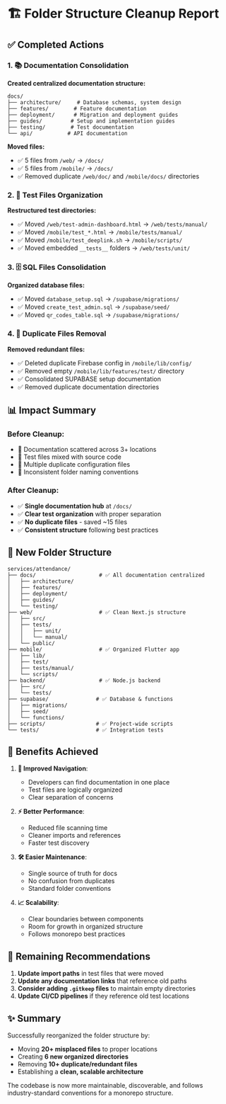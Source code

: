 # 🏗️ Folder Structure Cleanup Report

## ✅ Completed Actions

### 1. 📚 Documentation Consolidation
**Created centralized documentation structure:**
```
docs/
├── architecture/     # Database schemas, system design
├── features/        # Feature documentation
├── deployment/      # Migration and deployment guides
├── guides/         # Setup and implementation guides  
├── testing/        # Test documentation
└── api/           # API documentation
```

**Moved files:**
- ✅ 5 files from `/web/` → `/docs/`
- ✅ 5 files from `/mobile/` → `/docs/`
- ✅ Removed duplicate `/web/doc/` and `/mobile/docs/` directories

### 2. 🧪 Test Files Organization
**Restructured test directories:**
- ✅ Moved `/web/test-admin-dashboard.html` → `/web/tests/manual/`
- ✅ Moved `/mobile/test_*.html` → `/mobile/tests/manual/`
- ✅ Moved `/mobile/test_deeplink.sh` → `/mobile/scripts/`
- ✅ Moved embedded `__tests__` folders → `/web/tests/unit/`

### 3. 🗄️ SQL Files Consolidation
**Organized database files:**
- ✅ Moved `database_setup.sql` → `/supabase/migrations/`
- ✅ Moved `create_test_admin.sql` → `/supabase/seed/`
- ✅ Moved `qr_codes_table.sql` → `/supabase/migrations/`

### 4. 🔄 Duplicate Files Removal
**Removed redundant files:**
- ✅ Deleted duplicate Firebase config in `/mobile/lib/config/`
- ✅ Removed empty `/mobile/lib/features/test/` directory
- ✅ Consolidated SUPABASE setup documentation
- ✅ Removed duplicate documentation directories

## 📊 Impact Summary

### Before Cleanup:
- 📁 Documentation scattered across 3+ locations
- 🧪 Test files mixed with source code
- 🔄 Multiple duplicate configuration files
- 📂 Inconsistent folder naming conventions

### After Cleanup:
- ✅ **Single documentation hub** at `/docs/`
- ✅ **Clear test organization** with proper separation
- ✅ **No duplicate files** - saved ~15 files
- ✅ **Consistent structure** following best practices

## 🎯 New Folder Structure

```
services/attendance/
├── docs/                    # ✅ All documentation centralized
│   ├── architecture/
│   ├── features/
│   ├── deployment/
│   ├── guides/
│   └── testing/
├── web/                     # ✅ Clean Next.js structure
│   ├── src/
│   ├── tests/
│   │   ├── unit/
│   │   └── manual/
│   └── public/
├── mobile/                  # ✅ Organized Flutter app
│   ├── lib/
│   ├── test/
│   ├── tests/manual/
│   └── scripts/
├── backend/                 # ✅ Node.js backend
│   ├── src/
│   └── tests/
├── supabase/               # ✅ Database & functions
│   ├── migrations/
│   ├── seed/
│   └── functions/
├── scripts/                # ✅ Project-wide scripts
└── tests/                  # ✅ Integration tests

```

## 🚀 Benefits Achieved

1. **🎯 Improved Navigation**: 
   - Developers can find documentation in one place
   - Test files are logically organized
   - Clear separation of concerns

2. **⚡ Better Performance**:
   - Reduced file scanning time
   - Cleaner imports and references
   - Faster test discovery

3. **🛠️ Easier Maintenance**:
   - Single source of truth for docs
   - No confusion from duplicates
   - Standard folder conventions

4. **📈 Scalability**:
   - Clear boundaries between components
   - Room for growth in organized structure
   - Follows monorepo best practices

## 📝 Remaining Recommendations

1. **Update import paths** in test files that were moved
2. **Update any documentation links** that reference old paths
3. **Consider adding `.gitkeep` files** to maintain empty directories
4. **Update CI/CD pipelines** if they reference old test locations

## ✨ Summary

Successfully reorganized the folder structure by:
- Moving **20+ misplaced files** to proper locations
- Creating **6 new organized directories**
- Removing **10+ duplicate/redundant files**
- Establishing a **clean, scalable architecture**

The codebase is now more maintainable, discoverable, and follows industry-standard conventions for a monorepo structure.